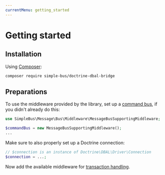 ```yaml
---
currentMenu: getting_started
---
```


# Getting started

## Installation

Using [Composer](https://getcomposer.org/):

```bash
composer require simple-bus/doctrine-dbal-bridge
```

## Preparations

To use the middleware provided by the library,
set up a [command bus](http://simplebus.github.io/MessageBus/doc/command_bus.html),
if you didn't already do this:

```php
use SimpleBus\Message\Bus\Middleware\MessageBusSupportingMiddleware;

$commandBus = new MessageBusSupportingMiddleware();
...
```

Make sure to also properly set up a Doctrine connection:

```php
// $connection is an instance of Doctrine\DBAL\Driver\Connection
$connection = ...;
```

Now add the available middleware for [transaction handling](transactions.md).
